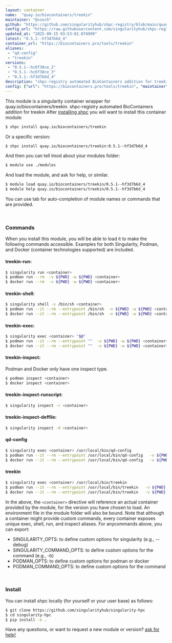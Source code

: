 ```yaml
---
layout: container
name:  "quay.io/biocontainers/treekin"
maintainer: "@vsoch"
github: "https://github.com/singularityhub/shpc-registry/blob/main/quay.io/biocontainers/treekin/container.yaml"
config_url: "https://raw.githubusercontent.com/singularityhub/shpc-registry/main/quay.io/biocontainers/treekin/container.yaml"
updated_at: "2025-09-15 03:53:02.074999"
latest: "0.5.1--hf3d7b6d_4"
container_url: "https://biocontainers.pro/tools/treekin"
aliases:
 - "qd-config"
 - "treekin"
versions:
 - "0.5.1--hc6f38ce_2"
 - "0.5.1--hc6f38ce_3"
 - "0.5.1--hf3d7b6d_4"
description: "shpc-registry automated BioContainers addition for treekin"
config: {"url": "https://biocontainers.pro/tools/treekin", "maintainer": "@vsoch", "description": "shpc-registry automated BioContainers addition for treekin", "latest": {"0.5.1--hf3d7b6d_4": "sha256:d13a42f26ce0f23bfc8beb3caa65297a3aaf0cb786b5fa8811067f6022172e34"}, "tags": {"0.5.1--hc6f38ce_2": "sha256:98a3ac9e950a5636288d1cf83bb1e331cc9336d8e8336a479936e094843ac865", "0.5.1--hc6f38ce_3": "sha256:3f2010a154d6c9031960378fe2c01dca0341038c57d41056be55328d162e5aab", "0.5.1--hf3d7b6d_4": "sha256:d13a42f26ce0f23bfc8beb3caa65297a3aaf0cb786b5fa8811067f6022172e34"}, "docker": "quay.io/biocontainers/treekin", "aliases": {"qd-config": "/usr/local/bin/qd-config", "treekin": "/usr/local/bin/treekin"}}
---
```


This module is a singularity container wrapper for quay.io/biocontainers/treekin.
shpc-registry automated BioContainers addition for treekin
After [installing shpc](#install) you will want to install this container module:


```bash
$ shpc install quay.io/biocontainers/treekin
```

Or a specific version:

```bash
$ shpc install quay.io/biocontainers/treekin:0.5.1--hf3d7b6d_4
```

And then you can tell lmod about your modules folder:

```bash
$ module use ./modules
```

And load the module, and ask for help, or similar.

```bash
$ module load quay.io/biocontainers/treekin/0.5.1--hf3d7b6d_4
$ module help quay.io/biocontainers/treekin/0.5.1--hf3d7b6d_4
```

You can use tab for auto-completion of module names or commands that are provided.

<br>

### Commands

When you install this module, you will be able to load it to make the following commands accessible.
Examples for both Singularity, Podman, and Docker (container technologies supported) are included.

#### treekin-run:

```bash
$ singularity run <container>
$ podman run --rm  -v ${PWD} -w ${PWD} <container>
$ docker run --rm  -v ${PWD} -w ${PWD} <container>
```

#### treekin-shell:

```bash
$ singularity shell -s /bin/sh <container>
$ podman run --it --rm --entrypoint /bin/sh  -v ${PWD} -w ${PWD} <container>
$ docker run --it --rm --entrypoint /bin/sh  -v ${PWD} -w ${PWD} <container>
```

#### treekin-exec:

```bash
$ singularity exec <container> "$@"
$ podman run --it --rm --entrypoint ""  -v ${PWD} -w ${PWD} <container> "$@"
$ docker run --it --rm --entrypoint ""  -v ${PWD} -w ${PWD} <container> "$@"
```

#### treekin-inspect:

Podman and Docker only have one inspect type.

```bash
$ podman inspect <container>
$ docker inspect <container>
```

#### treekin-inspect-runscript:

```bash
$ singularity inspect -r <container>
```

#### treekin-inspect-deffile:

```bash
$ singularity inspect -d <container>
```


#### qd-config

```bash
$ singularity exec <container> /usr/local/bin/qd-config
$ podman run --it --rm --entrypoint /usr/local/bin/qd-config   -v ${PWD} -w ${PWD} <container> -c " $@"
$ docker run --it --rm --entrypoint /usr/local/bin/qd-config   -v ${PWD} -w ${PWD} <container> -c " $@"
```


#### treekin

```bash
$ singularity exec <container> /usr/local/bin/treekin
$ podman run --it --rm --entrypoint /usr/local/bin/treekin   -v ${PWD} -w ${PWD} <container> -c " $@"
$ docker run --it --rm --entrypoint /usr/local/bin/treekin   -v ${PWD} -w ${PWD} <container> -c " $@"
```



In the above, the `<container>` directive will reference an actual container provided
by the module, for the version you have chosen to load. An environment file in the
module folder will also be bound. Note that although a container
might provide custom commands, every container exposes unique exec, shell, run, and
inspect aliases. For anycommands above, you can export:

 - SINGULARITY_OPTS: to define custom options for singularity (e.g., --debug)
 - SINGULARITY_COMMAND_OPTS: to define custom options for the command (e.g., -b)
 - PODMAN_OPTS: to define custom options for podman or docker
 - PODMAN_COMMAND_OPTS: to define custom options for the command

<br>

### Install

You can install shpc locally (for yourself or your user base) as follows:

```bash
$ git clone https://github.com/singularityhub/singularity-hpc
$ cd singularity-hpc
$ pip install -e .
```

Have any questions, or want to request a new module or version? [ask for help!](https://github.com/singularityhub/singularity-hpc/issues)